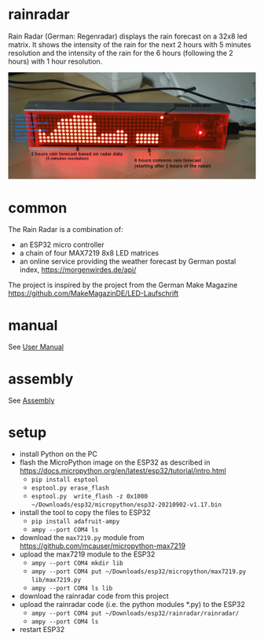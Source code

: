 # rainradar

Rain Radar (German: Regenradar)  displays the rain forecast on a 32x8 led matrix.
It shows the intensity of the rain for the next 2 hours with 5 minutes resolution 
and the intensity of the rain for the 6 hours (following the 2 hours) with 1 hour resolution.

![picture](doc/rainradar.jpg)

# common
The Rain Radar is a combination of:
- an ESP32 micro controller
- a chain of four MAX7219 8x8 LED matrices
- an online service providing the weather forecast by German postal index, https://morgenwirdes.de/api/

The project is inspired by the project from the German Make Magazine https://github.com/MakeMagazinDE/LED-Laufschrift

# manual

See [User Manual](doc/manual/MANUAL.md)

# assembly

See [Assembly](docs/assembly/ASSEMBLY.md)
# setup

- install Python on the PC
- flash the MicroPython image on the ESP32 as described in https://docs.micropython.org/en/latest/esp32/tutorial/intro.html
  - `pip install esptool`
  - `esptool.py erase_flash`
  - `esptool.py  write_flash -z 0x1000  ~/Downloads/esp32/micropython/esp32-20210902-v1.17.bin`
- install the tool to copy the files to ESP32
  - `pip install adafruit-ampy`
  - `ampy --port COM4 ls`
- download the `max7219.py` module from  https://github.com/mcauser/micropython-max7219
- upload the max7219 module to the ESP32
  - `ampy --port COM4 mkdir lib`
  - `ampy --port COM4 put ~/Downloads/esp32/micropython/max7219.py lib/max7219.py`
  - `ampy --port COM4 ls lib`
- download the rainradar code from this project
- upload the rainradar code (i.e. the python modules *.py) to the ESP32
  - `ampy --port COM4 put ~/Downloads/esp32/rainradar/rainradar/`
  - `ampy --port COM4 ls`
- restart ESP32

